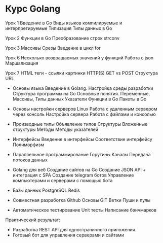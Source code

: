 # Курс Golang
Урок 1
Введение в Go
Виды языков компилируемые и интерпретируемые
Типизация
Типы данных в Go

Урок 2
Функции в Go
Преобразование строк strconv

Урок 3
Массивы
Срезы
Введение в цикл for

Урок 6
Несколько возвращаемых значений у функций
Работа с json
Маршализация

Урок 7
HTML теги - ссылки картинки
HTTP(S) 
GET vs POST
Структура URL

- Основы языка
Введение в Golang. Настройка среды разработки
Структура программы на Go
Основные понятия. Переменные, Массивы, Типы данных
Указатели
Функции в Go
Пакеты в Go

- Основы настройки серверов Linux
Работа с удаленным сервером через консоль
Настройка сервера
Работа с файлами и консолью

- Производные типы
Объявление типов
Структуры
Вложенные структуры
Методы
Методы указателей

- Интерфейсы
Введение в интерфейсы
Соответствие интерфейсу
Полиморфизм

- Параллельное программирование
Горутины
Каналы
Передача потоков данных

- Golang для веб
Создание сайтов на Go
Создание JSON API + интеграция с SPA
Создание telegram ботов
Управление компьютерами и серверами с помощью бота

- Базы данных
PostgreSQL
Redis

- Совместная разработка
Github
Основы GIT
Ветки
Пуши и пулы

- Автоматическое тестирование
Unit тесты
Написание бэнчмарков

Практический результат:
- Разработка REST API для одностраничного приложения.
- Готовый бот для управления серверами и сайтами